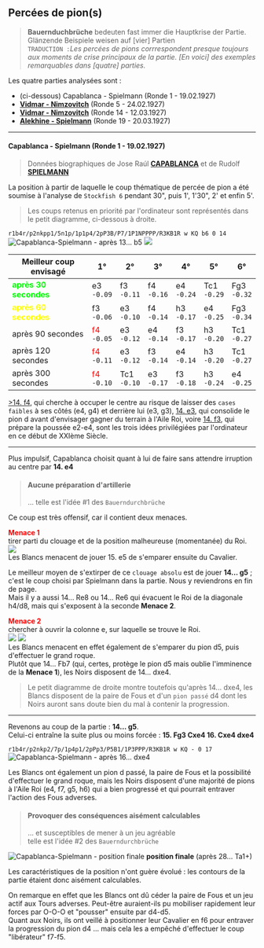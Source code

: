## Percées de pion(s)

> **Bauernduchbrüche** bedeuten fast immer die Hauptkrise der Partie. Glänzende Beispiele weisen auf [vier] Partien  
> `TRADUCTION :`*Les percées de pions corrrespondent presque toujours aux moments de crise principaux de la partie. [En voici] des exemples remarquables dans [quatre] parties.*

Les quatre parties analysées sont :

* (ci-dessous) Capablanca - Spielmann (Ronde 1 - 19.02.1927)
* [**Vidmar - Nimzovitch**](01b.md) (Ronde 5 - 24.02.1927)
* [**Vidmar - Nimzovitch**](01c.md) (Ronde 14 - 12.03.1927)
* [**Alekhine - Spielmann**](01d.md) (Ronde 19 - 20.03.1927)

---

#### Capablanca - Spielmann (Ronde 1 - 19.02.1927)

> Données biographiques de Jose Ra&uacute;l [**CAPABLANCA**][1] et de Rudolf [**SPIELMANN**][2]

La position à partir de laquelle le coup thématique de percée de pion a été soumise à l'analyse de `Stockfish 6` pendant 30", puis 1', 1'30", 2' et enfin 5'.  

> Les coups retenus en priorité par l'ordinateur sont représentés dans le petit diagramme, ci-dessous à droite.

`r1b4r/p2nkpp1/5n1p/1p1p4/2pP3B/P7/1P1NPPPP/R3KB1R w KQ b6 0 14` 
![](01a.png "Capablanca-Spielmann - après 13... b5") ![](01a_best.png)

| Meilleur coup envisagé | 1° | 2° | 3° | 4° | 5° | 6° |
| --- | --- | --- | --- | --- | --- | --- |
| <font color="lime"><b>après 30 secondes</b></font> | e3<br>`-0.09` | f3<br>`-0.11` | f4<br>`-0.16` | e4<br>`-0.24` | Tc1<br>`-0.29` | Fg3<br>`-0.32` |
| <font color="yellow"><b>après 60 secondes</b></font> | f3<br>`-0.06` | e3<br>`-0.10` | f4<br>`-0.14` | h3<br>`-0.17` | e4<br>`-0.25` | Fg3<br>`-0.34` |
| après 90 secondes | <font color="red">f4</font><br>`-0.05` | e3<br>`-0.12` | e4<br>`-0.14` | f3<br>`-0.17` | h3<br>`-0.20` | Tc1<br>`-0.27` |
| après 120 secondes | <font color="red">f4</font><br>`-0.11` | e3<br>`-0.12` | f3<br>`-0.14` | e4<br>`-0.14` | h3<br>`-0.20` | Tc1<br>`-0.27` |
| après 300 secondes | <font color="red">f4</font><br>`-0.10` | Tc1<br>`-0.10` | e3<br>`-0.17` | f3<br>`-0.18` | h3<br>`-0.24` | e4<br>`-0.25` |

<u>>14. f4</u>, qui cherche à occuper le centre au risque de laisser des `cases faibles` à ses côtés (e4, g4) et derrière lui (e3, g3), <u>14. e3</u>, qui consolide le pion d avant d'envisager gagner du terrain à l'Aile Roi, voire <u>14. f3</u>, qui prépare la poussée e2-e4, sont les trois idées privilégiées par l'ordinateur en ce début de XXIème Siècle.

---

Plus impulsif, Capablanca choisit quant à lui de faire sans attendre irruption au centre par **14. e4**

> #### Aucune préparation d'artillerie
> ... telle est l'idée #1 des `Bauerndurchbrüche`

Ce coup est très offensif, car il contient deux menaces.

<font color="red"><b>Menace 1</b></font>  
tirer parti du clouage et de la position malheureuse (momentanée) du Roi.  
![](01a1.png)  
Les Blancs menacent de jouer 15. e5 de s'emparer ensuite du Cavalier.

Le meilleur moyen de s'extirper de ce `clouage absolu` est de jouer **14... g5** ; c'est le coup choisi par Spielmann dans la partie. Nous y reviendrons en fin de page.  
Mais il y a aussi 14... Re8 ou 14... Re6 qui évacuent le Roi de la diagonale h4/d8, mais qui s'exposent à la seconde **Menace 2**.

<font color="red"><b>Menace 2</b></font>  
chercher à ouvrir la colonne e, sur laquelle se trouve le Roi.  
![](01a2.png) ![](Tab01a2.png)  
Les Blancs menacent en effet également de s'emparer du pion d5, puis d'effectuer le grand roque.  
Plutôt que 14... Fb7 (qui, certes, protège le pion d5 mais oublie l'imminence de la **Menace 1**), les Noirs disposent de 14... dxe4.

> Le petit diagramme de droite montre toutefois qu'après 14... dxe4, les Blancs disposent de la paire de Fous et d'un `pion passé` d4 dont les Noirs auront sans doute bien du mal à contenir la progression.

---

Revenons au coup de la partie : **14... g5**.  
Celui-ci entraîne la suite plus ou moins forcée : **15. Fg3 Cxe4 16. Cxe4 dxe4**

`r1b4r/p2nkp2/7p/1p4p1/2pPp3/P5B1/1P3PPP/R3KB1R w KQ - 0 17` 
![](01a3.png "Capablanca-Spielmann - après 16... dxe4")

Les Blancs ont également un pion d passé, la paire de Fous et la possibilité d'effectuer le grand roque, mais les Noirs disposent d'une majorité de pions à l'Aile Roi (e4, f7, g5, h6) qui a bien progressé et qui pourrait entraver l'action des Fous adverses.

> #### Provoquer des conséquences aisément calculables
> ... et susceptibles de mener à un jeu agréable  
> telle est l'idée #2 des `Bauerndurchbrüche`

![](01a4.png "Capablanca-Spielmann - position finale") **position finale** (après 28... Ta1+)

Les caractéristiques de la position n'ont guère évolué : les contours de la partie étaient donc aisément calculables.

On remarque en effet que les Blancs ont dû céder la paire de Fous et un jeu actif aux Tours adverses. Peut-être auraient-ils pu mobiliser rapidement leur forces par O-O-O et "pousser" ensuite par d4-d5.  
Quant aux Noirs, ils ont veillé à positionner leur Cavalier en f6 pour entraver la progression du pion d4 ... mais cela les a empêché d'effectuer le coup "libérateur" f7-f5.

[1]: https://fr.wikipedia.org/wiki/Jos%C3%A9_Ra%C3%BAl_Capablanca
[2]: https://fr.wikipedia.org/wiki/Rudolf_Spielmann
